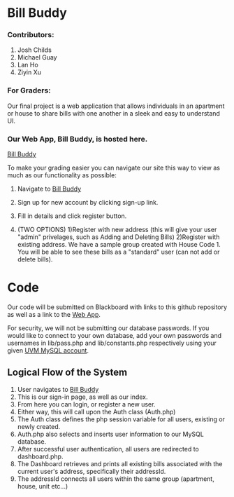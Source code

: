 # Bill Buddy
### Contributors: 
1. Josh Childs 
2. Michael Guay
3. Lan Ho
4. Ziyin Xu


### For Graders:

Our final project is a web application that allows individuals in an apartment or house to share bills with one another in a sleek and easy to understand UI. 

### Our Web App, Bill Buddy, is hosted here. 

[Bill Buddy](https://jhchilds.w3.uvm.edu/final_proj/ "Login")

To make your grading easier you can navigate our site this way to view as much as our functionality as possible:

1. Navigate to [Bill Buddy](https://jhchilds.w3.uvm.edu/final_proj/ "Login")
2. Sign up for new account by clicking sign-up link.
3. Fill in details and click register button.

4.  (TWO OPTIONS) 1)Register with new address (this will give your user "admin" privelages, such as Adding and Deleting Bills) 
 2)Register with existing address. We have a sample group created with House Code 1. You will be able to see these bills as a "standard" user (can not add or delete bills). 


# Code
Our code will be submitted on Blackboard with links to this github repository as well as a link to the [Web App](https://jhchilds.w3.uvm.edu/final_proj/ "Login").

For security, we will not be submitting our database passwords. If you would like to connect to your own database, add your own passwords and usernames in lib/pass.php and lib/constants.php respectively using your given [UVM MySQL account](https://webdb.uvm.edu/account/ "WebDB UVM").

## Logical Flow of the System

1. User navigates to [Bill Buddy](https://jhchilds.w3.uvm.edu/final_proj/ "Login")
2. This is our sign-in page, as well as our index.
3. From here you can login, or register a new user. 
4. Either way, this will call upon the Auth class (Auth.php)
5. The Auth class defines the php session variable for all users, existing or newly created.
6. Auth.php also selects and inserts user information to our MySQL database.
7. After successful user authentication, all users are redirected to dashboard.php.
8. The Dashboard retrieves and prints all existing bills associated with the current user's address, specifically their addressId.
9. The addressId connects all users within the same group (apartment, house, unit etc...)
